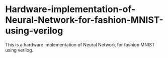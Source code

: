 # Hardware-implementation-of-Neural-Network-for-fashion-MNIST-using-verilog
This is a hardware implementation of Neural Network for fashion MNIST using verilog.
